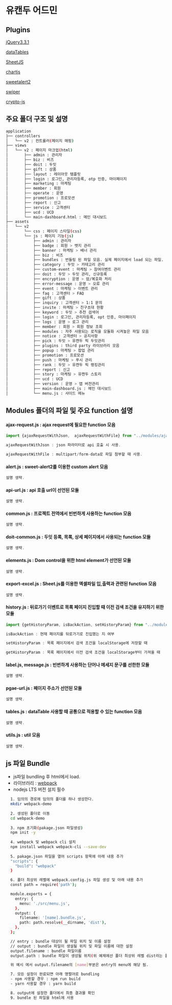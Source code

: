 # 유캔두 어드민

## Plugins
[jQuery3.3.1](https://jquery.com)

[dataTables](https://datatables.net)

[SheetJS](https://sheetjs.com)

[chartjs](https://www.chartjs.org)

[sweetalert2](https://sweetalert2.github.io)

[swiper](http://swiperjs.com)

[crypto-js](https://code.google.com/archive/p/crypto-js)

## 주요 폴더 구조 및 설명
```bash
application
├── controllers
│   └── v2 : 컨트롤러(페이지 매핑)
├── views
│   └── v2 : 페이지 마크업(html)
│       ├── admin : 관리자
│       ├── biz : 비즈
│       ├── doit : 두잇
│       ├── gift : 상품
│       ├── layout : 레이아웃 템플릿
│       ├── login : 로그인, 관리자등록, otp 인증, 마이페이지
│       ├── marketing : 마케팅
│       ├── member : 회원
│       ├── operate : 운영
│       ├── promotion : 프로모션
│       ├── report : 신고
│       ├── service : 고객센터
│       ├── ucd : UCD
│       └── main-dashboard.html : 메인 대시보드
├── assets
│   └── v2
│       └── css : 페이지 스타일(css)
│       └── js : 페이지 기능(js)
│           ├── admin : 관리자
│           ├── badge : 회원 > 뱃지 관리
│           ├── banner : 마케팅 > 배너 관리
│           ├── biz : 비즈
│           ├── bundles : 번들링 된 파일 모음. 실제 페이지에서 load 되는 파일.
│           ├── category : 두잇 > 카테고리 관리
│           ├── custom-event : 마케팅 > 참여이벤트 관리
│           ├── doit : 두잇 > 두잇 관리, 신규등록
│           ├── encryption : 운영 > 암/복호화 처리
│           ├── error-message : 운영 > 오류 관리
│           ├── event : 마케팅 > 이벤트 관리
│           ├── faq : 고객센터 > FAQ
│           ├── gift : 상품
│           ├── inquiry : 고객센터 > 1:1 문의
│           ├── invite : 마케팅 > 친구초대 현황
│           ├── keyword : 두잇 > 추천 검색어
│           ├── login : 로그인, 관리자등록, opt 인증, 마이페이지
│           ├── logs : 운영 > 로그 관리
│           ├── member : 회원 > 회원 정보 조회
│           ├── modules : 자주 사용되는 로직을 모듈화 시켜놓은 파일 모음
│           ├── notice : 고객센터 > 공지사항
│           ├── pick : 두잇 > 유캔두 픽 두잇관리
│           ├── plugins : third party 라이브러리 모음
│           ├── popup : 마케팅 > 팝업 관리
│           ├── promotion : 프로모션
│           ├── push : 마케팅 > 푸시 관리
│           ├── rank : 두잇 > 유캔두 픽 랭킹관리
│           ├── report : 신고
│           ├── story : 마케팅 > 유캔두 스토리 
│           ├── ucd : UCD
│           ├── version : 운영 > 앱 버전관리
│           ├── main-dashboard.js : 메인 대시보드
│           └── menu.js : 사이드 메뉴
```

## Modules 폴더의 파일 및 주요 function 설명

#### ajax-request.js : ajax request에 필요한 function 모음
```javascript
import {ajaxRequestWithJson,  ajaxRequestWithFile} from "../modules/ajax-request.js";

ajaxRequestWithJson : json 파라미터로 api 호출 시 사용.

ajaxRequestWithFile : multipart/form-data로 파일 첨부할 때 사용.
```

#### alert.js : sweet-alert2를 이용한 custom alert 모음
```javascript
설명 생략.
```

#### api-url.js : api 호출 url이 선언된 모듈
```javascript
설명 생략.
```

#### common.js : 프로젝트 전역에서 빈번하게 사용하는 function 모음
```javascript
설명 생략.
```

#### doit-common.js : 두잇 등록, 목록, 상세 페이지에서 사용되는 function 모듈
```javascript
설명 생략.
```

#### elements.js : Dom control을 위한 html element가 선언된 모듈
```javascript
설명 생략.
```

#### export-excel.js : Sheet.js를 이용한 엑셀파일 입,출력과 관련된 function 모음
```javascript
설명 생략.
```

#### history.js : 뒤로가기 이벤트로 목록 페이지 진입할 때 이전 검색 조건을 유지하기 위한 모듈
```javascript
import {getHistoryParam, isBackAction, setHistoryParam} from "../modules/history.js";

isBackAction : 현재 페이지를 뒤로가기로 진입했는 지 여부

setHistoryParam : 목록 페이지에서 검색 조건을 localStorage에 저장할 때

getHistoryParam : 목록 페이지에서 이전 검색 조건을 localStorage부터 가져올 때

```

#### label.js, message.js : 빈번하게 사용하는 단어나 메세지 문구를 선한한 모듈
```javascript
설명 생략.
```

#### pgae-url.js : 페이지 주소가 선언된 모듈
```javascript
설명 생략.
```

#### tables.js : dataTable 사용할 때 공통으로 적용할 수 있는 function 모음
```javascript
설명 생략.
```

#### utils.js : util 모음
```javascript
설명 생략.
```
## js 파일 Bundle
* js파일 bundling 후 html에서 load.
* 라이브러리 : [webpack](https://webpack.js.org/)
* nodejs LTS 버전 설치 필수
```bash
  1. 임의의 경로에 임의의 폴더를 하나 생성한다.
  mkdir webpack-demo
  
  2. 생성된 폴더로 이동
  cd webpack-demo
  
  3. npm 초기화(pakage.json 파일생성)
  npm init -y
  
  4. webpack 및 webpack cli 설치
  npm install webpack webpack-cli --save-dev
  
  5. pakage.json 파일을 열어 scripts 항목에 아래 내용 추가
  "scripts": {
    "build": "webpack"
  }
```
```bash
  6. 폴더 최상위 레벨에 webpack.config.js 파일 생성 및 아래 내용 추가
  const path = require('path');

  module.exports = {
    entry: {
      menu: './src/menu.js',
    },
    output: {
      filename: '[name].bundle.js',
      path: path.resolve(__dirname, 'dist'),
    },
  };

  // entry : bundle 대상이 될 파일 위치 및 이름 설정
  // output : bundle 파일이 생설될 위치 및 파일 이름에 대한 설정
  output.filename : bundle 파일이름
  output.path : bundle 파일이 생성될 위치(위 예제에선 폴더 최상위 레벨 dist라는 폴더에 생성됨)

  위 예시 에서 output.filename의 [name]부분은 entry의 menu에 해당 됨.
```
```bash
  7. 모든 설정이 완료되면 아래 명렬어로 bundling
  - npm 사용할 경우 : npm run build
  - yarn 사용할 경우 : yarn build

  8. output에 설정한 폴더에서 최종 결과물 확인
  9. bundle 된 파일을 html에 사용
```